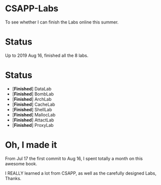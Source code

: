 # CSAPP-Labs
To see whether I can finish the Labs online this summer.

# Status

Up to 2019 Aug 16, finished all the 8 labs.

# Status
- [**Finished**] DataLab
- [**Finished**] BombLab 
- [**Finished**] ArchLab 
- [**Finished**] CacheLab 
- [**Finished**] ShellLab 
- [**Finished**] MallocLab 
- [**Finished**] AttactLab 
- [**Finished**] ProxyLab 

# Oh, I made it

From Jul 17 the first commit to Aug 16, I spent totally a month on this awesome book.

I REALLY learned a lot from CSAPP, as well as the carefully designed Labs, Thanks.
